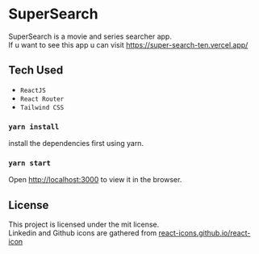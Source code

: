 # SuperSearch

SuperSearch is a movie and series searcher app.\
If u want to see this app u can visit https://super-search-ten.vercel.app/

## Tech Used

- `ReactJS`
- `React Router`
- `Tailwind CSS`

### `yarn install`

install the dependencies first using yarn.

### `yarn start`

Open [http://localhost:3000](http://localhost:3000) to view it in the browser.

## License
This project is licensed under the mit license.\
Linkedin and Github icons are gathered from [react-icons.github.io/react-icon](https://react-icons.github.io/react-icons/)
